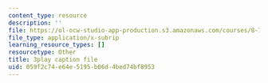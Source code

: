 ```yaml
---
content_type: resource
description: ''
file: https://ol-ocw-studio-app-production.s3.amazonaws.com/courses/8-701-introduction-to-nuclear-and-particle-physics-fall-2020/059f2c74e64e5195b06d4bed74bf8953_LGm2fvo-M9g.vtt
file_type: application/x-subrip
learning_resource_types: []
resourcetype: Other
title: 3play caption file
uid: 059f2c74-e64e-5195-b06d-4bed74bf8953
---
```

